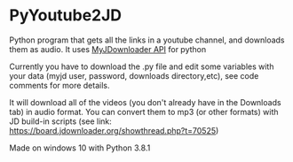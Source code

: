 # PyYoutube2JD
Python program that gets all the links in a youtube channel, and downloads them as audio. It uses [MyJDownloader API](https://github.com/mmarquezs/My.Jdownloader-API-Python-Library) for python

Currently you have to download the .py file and edit some variables with your data (myjd user, password, downloads directory,etc), see code comments for more details.

It will download all of the videos (you don't already have in the Downloads tab) in audio format. You can convert them to mp3 (or other formats) with JD build-in scripts (see link: https://board.jdownloader.org/showthread.php?t=70525)

Made on windows 10 with Python 3.8.1
